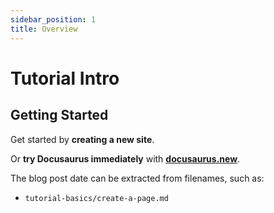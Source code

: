 ```yaml
---
sidebar_position: 1
title: Overview
---
```


# Tutorial Intro

## Getting Started

Get started by **creating a new site**.

Or **try Docusaurus immediately** with **[docusaurus.new](https://docusaurus.new)**.

The blog post date can be extracted from filenames, such as:

- `tutorial-basics/create-a-page.md`
